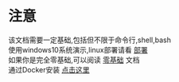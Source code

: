 # 注意
该文档需要一定基础,包括但不限于命令行,shell,bash  
使用windows10系统演示,linux部署请看 [部署]()  
如果你是完全零基础,可以阅读 [零基础](/easy/) 文档  
通过Docker安装 [点击这里](/docker/)
